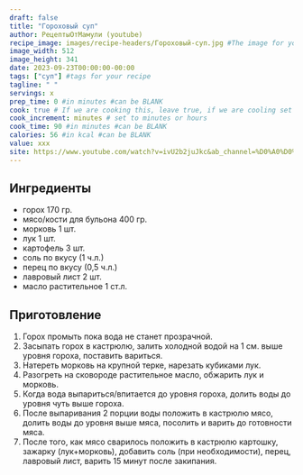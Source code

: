 ```yaml
---
draft: false
title: "Гороховый суп"
author: РецептыОтМамули (youtube)
recipe_image: images/recipe-headers/Гороховый-суп.jpg #The image for your recipe
image_width: 512
image_height: 341
date: 2023-09-23T00:00:00-00:00
tags: ["суп"] #tags for your recipe
tagline: " "
servings: x
prep_time: 0 #in minutes #can be BLANK
cook: true # If we are cooking this, leave true, if we are cooling set to false
cook_increment: minutes # set to minutes or hours
cook_time: 90 #in minutes #can be BLANK
calories: 56 #in kcal #can be BLANK
value: xxx
site: https://www.youtube.com/watch?v=ivU2b2juJkc&ab_channel=%D0%A0%D0%B5%D1%86%D0%B5%D0%BF%D1%82%D1%8B%D0%BE%D1%82%D0%BC%D0%B0%D0%BC%D1%83%D0%BB%D0%B8
---
```



## Ингредиенты
- горох 170 гр.
- мясо/кости для бульона 400 гр.
- морковь 1 шт.
- лук 1 шт.
- картофель 3 шт.
- соль по вкусу (1 ч.л.)
- перец по вкусу (0,5 ч.л.)
- лавровый лист 2 шт.
- масло растительное 1 ст.л.
  
## Приготовление

1. Горох промыть пока вода не станет прозрачной.
2. Засыпать горох в кастрюлю, залить холодной водой на 1 см. выше уровня гороха, поставить вариться.
3. Натереть морковь на крупной терке, нарезать кубиками лук.
4. Разогреть на сковороде растительное масло, обжарить лук и морковь.
5. Когда вода выпариться/впитается до уровня гороха, долить воды до уровня чуть выше гороха.
6. После выпаривания 2 порции воды положить в кастрюлю мясо, долить воды до уровня выше мяса, посолить и варить до готовности мяса.
7. После того, как мясо сварилось положить в кастрюлю картошку, зажарку (лук+морковь), добавить соль (при необходимости), перец, лавровый лист, варить 15 минут после закипания.